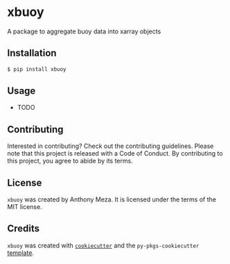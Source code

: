 # xbuoy

A package to aggregate buoy data into xarray objects

## Installation

```bash
$ pip install xbuoy
```

## Usage

- TODO

## Contributing

Interested in contributing? Check out the contributing guidelines. Please note that this project is released with a Code of Conduct. By contributing to this project, you agree to abide by its terms.

## License

`xbuoy` was created by Anthony Meza. It is licensed under the terms of the MIT license.

## Credits

`xbuoy` was created with [`cookiecutter`](https://cookiecutter.readthedocs.io/en/latest/) and the `py-pkgs-cookiecutter` [template](https://github.com/py-pkgs/py-pkgs-cookiecutter).
